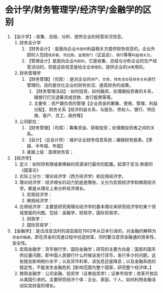 # 会计学/财务管理学/经济学/金融学的区别

1. 【会计学】: 收集、总结、分析、提供企业的经营状况信息。
    1. 财务会计学
        1. 【财务会计】: 是面向企业`外部的`利益相关方提供财务信息的。企业外部的人包括`投资者`、`供应商`、`监管部门`（证监会）、`银行`等等`利益相关方`。
        1. 【管理会计】是面向企业`内部的`，它是收集、总结与分析企业的生产经营活动的，但是这些信息是给企业`管理层`，提供企业的`决策`用的。
    2. 财务管理学
        1. 【财务管理】（司库）: 是对企业的`资产`、`负债`、`财务活动`与`财务关系`进行管理的。目的是优化企业的财务状况、提高财务的成果。
           1. 【财务管理活动】: 如何投资，如何融资，处理跟投资者的关系，跟银行打交道筹资或贷款、发行股票等等。
           2. 主要有：资产跟负债的管理【企业资金的筹集、使用、管理、利益分配】、财务关系【经济利益关系、与股东、债权人、银行、供应商、客户、员工、政府等】
    3. 公司职位：
       1. 【财务管理】（司库）：筹集资金、获取投资；处理跟投资者之间的关系。
       2. 【会计】（总会计师）：维护企业财务信息系统；编辑财务报表。【季报、半年报、年报】
       3. 直接上级：首席财务官；
2. 【经济学】
   1. 定义：如何将有限或者稀缺的资源进行最优的配置。起源于亚当·斯密的《国富论》
   2. 实际上分为：理论经济学（西方经济学）和应用经济学。
   3. 理论经济学：经济增长的动力到底是哪些，又分为宏观经济学和微观经济学。都是从理论上来分析经济增长。
      1. 宏观经济学：
      2. 微观经济学：
   4. 应用经济学：主要是研究用理论经济学的基本理论来研究经济学的某个领域里面的问题。包括：金融学，财政学，国际贸易学。
      1. 财政学：
      2. 国际贸易学：
3. 【金融学】：是戊戌变法时的梁启超在1902年从日本引进的，对金融的解释为`资金的融通`，即在资金的流通过程中创造财富，同时要注意资金融通的效率性，安全性。
   1. 宏观金融学：货币银行学、国际金融学；研究的主要方向是：国家的国币供应量问题，即中国人民银行什么时候该发行货币，发行多少的问题，这些就会影响物价水平；以及货币利率，该加息还是降息；以及金融系统的稳定性，不能发生金融危机【影响范围为整个国家，研究整个经济体。】
   2. 微观金融学：公司金融、投资学（证券投资学）；证券市场学；改革开放后从美国引进的。主要研究经济个体：企业、家庭、个人，如何利用金融活动实现财富的增长。
